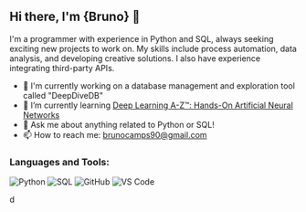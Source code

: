 ## Hi there, I'm {Bruno} 👋

I'm a programmer with experience in Python and SQL, always seeking exciting new projects to work on. My skills include process automation, data analysis, and developing creative solutions. I also have experience integrating third-party APIs. 

- 🔭  I'm currently working on a database management and exploration tool called "DeepDiveDB"
- 🌱 I’m currently learning [Deep Learning A-Z™: Hands-On Artificial Neural Networks](https://www.udemy.com/course/deeplearning/)
- 💬 Ask me about anything related to Python or SQL!
- 📫 How to reach me: brunocamps90@gmail.com

### Languages and Tools:

![Python](https://img.shields.io/badge/-Python-3776AB?style=flat-square&logo=python&logoColor=white)
![SQL](https://img.shields.io/badge/-SQL-4479A1?style=flat-square&logo=mysql&logoColor=white)
![GitHub](https://img.shields.io/badge/-GitHub-181717?style=flat-square&logo=github&logoColor=white)
![VS Code](https://img.shields.io/badge/-VS%20Code-007ACC?style=flat-square&logo=visual-studio-code&logoColor=white)

d
